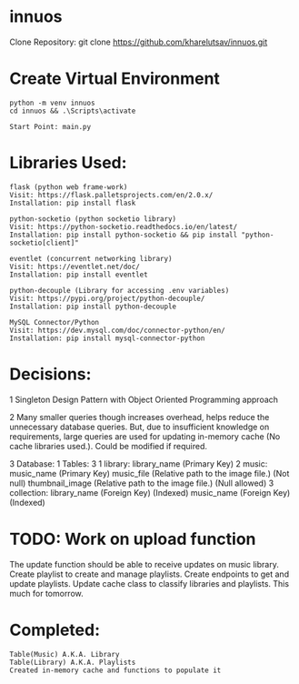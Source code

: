 # innuos
Clone Repository: git clone https://github.com/kharelutsav/innuos.git

# Create Virtual Environment
    python -m venv innuos
    cd innuos && .\Scripts\activate
    
    Start Point: main.py

# Libraries Used:
    flask (python web frame-work)
    Visit: https://flask.palletsprojects.com/en/2.0.x/
    Installation: pip install flask

    python-socketio (python socketio library)
    Visit: https://python-socketio.readthedocs.io/en/latest/
    Installation: pip install python-socketio && pip install "python-socketio[client]"

    eventlet (concurrent networking library)
    Visit: https://eventlet.net/doc/
    Installation: pip install eventlet

    python-decouple (Library for accessing .env variables)
    Visit: https://pypi.org/project/python-decouple/
    Installation: pip install python-decouple

    MySQL Connector/Python
    Visit: https://dev.mysql.com/doc/connector-python/en/
    Installation: pip install mysql-connector-python

# Decisions:
1   Singleton Design Pattern with Object Oriented Programming approach

2   Many smaller queries though increases overhead, helps reduce the unnecessary 
    database queries. But, due to insufficient knowledge on requirements, large
    queries are used for updating in-memory cache (No cache libraries used.).
    Could be modified if required.

3   Database: 1
    Tables: 3
        1   library:
                library_name (Primary Key)
        2   music:
                music_name (Primary Key)
                music_file (Relative path to the image file.)  (Not null)
                thumbnail_image (Relative path to the image file.) (Null allowed)
        3   collection:
                library_name (Foreign Key) (Indexed)
                music_name (Foreign Key) (Indexed)

# TODO: Work on upload function
The update function should be able to receive updates on music library.
Create playlist to create and manage playlists.
Create endpoints to get and update playlists.
Update cache class to classify libraries and playlists.
This much for tomorrow.

# Completed: 
    Table(Music) A.K.A. Library
    Table(Library) A.K.A. Playlists
    Created in-memory cache and functions to populate it

